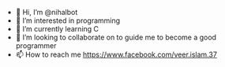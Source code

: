 - 👋 Hi, I’m @nihalbot
- 👀 I’m interested in programming
- 🌱 I’m currently learning C
- 💞️ I’m looking to collaborate on to guide me to become a good programmer
- 📫 How to reach me https://www.facebook.com/veer.islam.37

<!---
nihalbot/nihalbot is a ✨ special ✨ repository because its `README.md` (this file) appears on your GitHub profile.
You can click the Preview link to take a look at your changes.
--->
